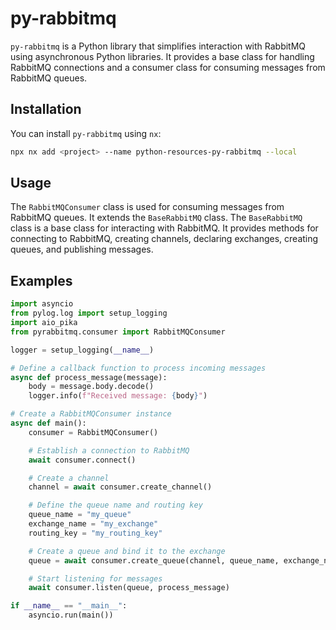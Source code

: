# py-rabbitmq

`py-rabbitmq` is a Python library that simplifies interaction with RabbitMQ using asynchronous Python libraries. It provides a base class for handling RabbitMQ connections and a consumer class for consuming messages from RabbitMQ queues.

## Installation

You can install `py-rabbitmq` using `nx`:

```sh
npx nx add <project> --name python-resources-py-rabbitmq --local
```

## Usage

The `RabbitMQConsumer` class is used for consuming messages from RabbitMQ queues. It extends the `BaseRabbitMQ` class. The `BaseRabbitMQ` class is a base class for interacting with RabbitMQ. It provides methods for connecting to RabbitMQ, creating channels, declaring exchanges, creating queues, and publishing messages.


## Examples

```python
import asyncio
from pylog.log import setup_logging
import aio_pika
from pyrabbitmq.consumer import RabbitMQConsumer

logger = setup_logging(__name__)

# Define a callback function to process incoming messages
async def process_message(message):
    body = message.body.decode()
    logger.info(f"Received message: {body}")

# Create a RabbitMQConsumer instance
async def main():
    consumer = RabbitMQConsumer()

    # Establish a connection to RabbitMQ
    await consumer.connect()

    # Create a channel
    channel = await consumer.create_channel()

    # Define the queue name and routing key
    queue_name = "my_queue"
    exchange_name = "my_exchange"
    routing_key = "my_routing_key"

    # Create a queue and bind it to the exchange
    queue = await consumer.create_queue(channel, queue_name, exchange_name, routing_key)

    # Start listening for messages
    await consumer.listen(queue, process_message)

if __name__ == "__main__":
    asyncio.run(main())

```
